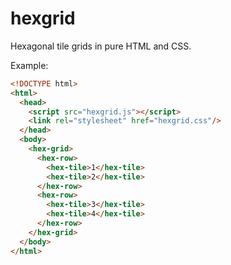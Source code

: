 hexgrid
=======

Hexagonal tile grids in pure HTML and CSS.

Example:
```html
<!DOCTYPE html>
<html>
  <head>
    <script src="hexgrid.js"></script>
    <link rel="stylesheet" href="hexgrid.css"/>
  </head>
  <body>
    <hex-grid>
      <hex-row>
        <hex-tile>1</hex-tile>
        <hex-tile>2</hex-tile>
      </hex-row>
      <hex-row>
        <hex-tile>3</hex-tile>
        <hex-tile>4</hex-tile>
      </hex-row>
    </hex-grid>
  </body>
</html>
```
